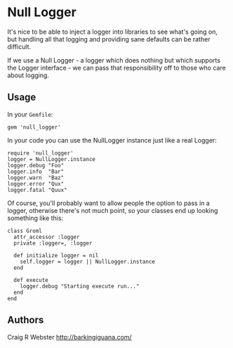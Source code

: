 # Null Logger

It's nice to be able to inject a logger into libraries to see what's
going on, but handling all that logging and providing sane defaults can
be rather difficult.

If we use a Null Logger - a logger which does nothing but which supports
the Logger interface - we can pass that responsibility off to those who
care about logging.


## Usage

In your `Gemfile`:

    gem 'null_logger'

In your code you can use the NullLogger instance just like a real
Logger:

    require 'null_logger'
    logger = NullLogger.instance
    logger.debug "Foo"
    logger.info  "Bar"
    logger.warn  "Baz"
    logger.error "Qux"
    logger.fatal "Quux"

Of course, you'll probably want to allow people the option to pass in a
logger, otherwise there's not much point, so your classes end up looking
something like this:

    class Groml
      attr_accessor :logger
      private :logger=, :logger

      def initialize logger = nil
        self.logger = logger || NullLogger.instance
      end

      def execute
        logger.debug "Starting execute run..."
      end
    end


## Authors

Craig R Webster <http://barkingiguana.com/>
